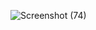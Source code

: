 ![Screenshot (74)](https://github.com/HarshanaBandaraAg91/Movie-website/assets/139755295/8b545297-2f3a-4a37-aca6-dc5d8bc76419)
